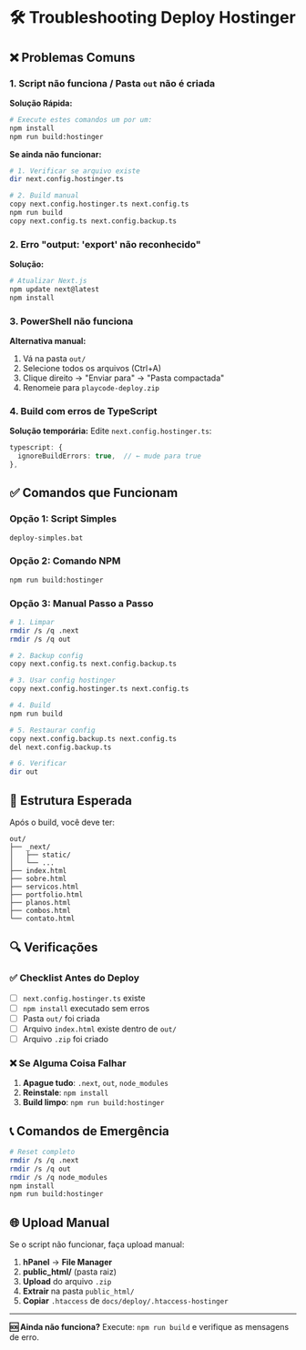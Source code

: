 # 🛠️ Troubleshooting Deploy Hostinger

## ❌ Problemas Comuns

### 1. Script não funciona / Pasta `out` não é criada

**Solução Rápida:**
```bash
# Execute estes comandos um por um:
npm install
npm run build:hostinger
```

**Se ainda não funcionar:**
```bash
# 1. Verificar se arquivo existe
dir next.config.hostinger.ts

# 2. Build manual
copy next.config.hostinger.ts next.config.ts
npm run build
copy next.config.ts next.config.backup.ts
```

### 2. Erro "output: 'export' não reconhecido"

**Solução:**
```bash
# Atualizar Next.js
npm update next@latest
npm install
```

### 3. PowerShell não funciona

**Alternativa manual:**
1. Vá na pasta `out/`
2. Selecione todos os arquivos (Ctrl+A)
3. Clique direito → "Enviar para" → "Pasta compactada"
4. Renomeie para `playcode-deploy.zip`

### 4. Build com erros de TypeScript

**Solução temporária:**
Edite `next.config.hostinger.ts`:
```typescript
typescript: {
  ignoreBuildErrors: true,  // ← mude para true
},
```

## ✅ Comandos que Funcionam

### Opção 1: Script Simples
```bash
deploy-simples.bat
```

### Opção 2: Comando NPM
```bash
npm run build:hostinger
```

### Opção 3: Manual Passo a Passo
```bash
# 1. Limpar
rmdir /s /q .next
rmdir /s /q out

# 2. Backup config
copy next.config.ts next.config.backup.ts

# 3. Usar config hostinger
copy next.config.hostinger.ts next.config.ts

# 4. Build
npm run build

# 5. Restaurar config
copy next.config.backup.ts next.config.ts
del next.config.backup.ts

# 6. Verificar
dir out
```

## 📁 Estrutura Esperada

Após o build, você deve ter:
```
out/
├── _next/
│   ├── static/
│   └── ...
├── index.html
├── sobre.html
├── servicos.html
├── portfolio.html
├── planos.html
├── combos.html
└── contato.html
```

## 🔍 Verificações

### ✅ Checklist Antes do Deploy
- [ ] `next.config.hostinger.ts` existe
- [ ] `npm install` executado sem erros
- [ ] Pasta `out/` foi criada
- [ ] Arquivo `index.html` existe dentro de `out/`
- [ ] Arquivo `.zip` foi criado

### ❌ Se Alguma Coisa Falhar
1. **Apague tudo**: `.next`, `out`, `node_modules`
2. **Reinstale**: `npm install`
3. **Build limpo**: `npm run build:hostinger`

## 📞 Comandos de Emergência

```bash
# Reset completo
rmdir /s /q .next
rmdir /s /q out
rmdir /s /q node_modules
npm install
npm run build:hostinger
```

## 🌐 Upload Manual

Se o script não funcionar, faça upload manual:

1. **hPanel** → **File Manager**
2. **public_html/** (pasta raiz)
3. **Upload** do arquivo `.zip`
4. **Extrair** na pasta `public_html/`
5. **Copiar** `.htaccess` de `docs/deploy/.htaccess-hostinger`

---

**🆘 Ainda não funciona?**
Execute: `npm run build` e verifique as mensagens de erro.